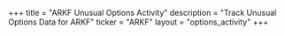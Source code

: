 +++
title = "ARKF Unusual Options Activity"
description = "Track Unusual Options Data for ARKF"
ticker = "ARKF"
layout = "options_activity"
+++

